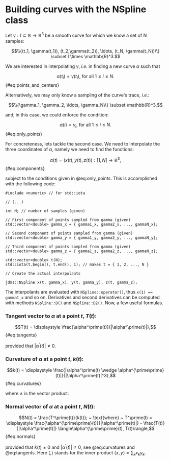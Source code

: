# Building curves with the NSpline class

Let $\gamma : I\subset \mathbb{R} \rightarrow \mathbb{R}^3$ be a smooth curve
for which we know a set of N samples: 

$$\\{(t_1, \gamma(t_1)), (t_2,\gamma(t_2)), \ldots, (t_N, \gamma(t_N))\\} \subset I \times \mathbb{R}^3.$$

We are interested in interpolating $\gamma$, *i.e.* in finding a new curve
$\alpha$ such that 

$$\alpha(t_i) = \gamma(t_i), ~ \text{for all} ~ 1 \leq i \leq N.$$
{#eq:points_and_centers}

Alternatively, we may only know a sampling of the curve's trace, *i.e.*:

$$\\{\gamma_1, \gamma_2, \ldots, \gamma_N\\} \subset \mathbb{R}^3,$$

and, in this case, we could enforce the condition:

$$\alpha(i) = \gamma_i, ~ \text{for all} ~ 1 \leq i \leq N.$$
{#eq:only_points} 

For concreteness, lets tackle the second case.  We need to
interpolate the three coordinates of $\alpha$, namely we need to find the functions: 

$$\alpha(t) = ( x(t), y(t), z(t) ) : [1, N] \rightarrow \mathbb{R}^3,$$
{#eq:components}

subject to the conditions given in @eq:only_points.  This is accomplished with the following code: 

```{.cpp}
#include <numeric> // for std::iota

// (...)

int N; // number of samples (given)

// First component of points sampled from gamma (given)
std::vector<double> gamma_x = { gamma1_x, gamma2_x, ..., gammaN_x};

// Second component of points sampled from gamma (given)
std::vector<double> gamma_y = { gamma1_y, gamma2_y, ..., gammaN_y};

// Third component of points sampled from gamma (given)
std::vector<double> gamma_z = { gamma1_z, gamma2_z, ..., gammaN_z};

std::vector<double> t(N);
std::iota(t.begin(), t.end(), 1); // makes t = { 1, 2, ..., N }

// Create the actual interpolants

jdms::NSpline x(t, gamma_x), y(t, gamma_y), z(t, gamma_z);
```

The interpolants are evaluated with `NSpline::operator()`, thus `x(1) ==
gamma1_x` and so on.  Derivatives and second derivatives can be computed with
methods `NSpline::D()` and `NSpline::D2()`. Now, a few useful formulas.

### Tangent vector to $\alpha$ at a point $t$, $T(t)$: 

$$T(t) = \displaystyle \frac{\alpha^\prime(t)}{|\alpha^\prime(t)|},$$
{#eq:tangents}

provided that $|\alpha^\prime(t)| \neq 0$.


### Curvature of $\alpha$ at a point $t$, $k(t)$:

$$k(t) = \displaystyle \frac{|\alpha^\prime(t) \wedge \alpha^{\prime\prime}(t)|}{|\alpha^\prime(t)|^3},$$
{#eq:curvatures}

where $\wedge$ is the vector product.


### Normal vector of $\alpha$ at a point $t$, $N(t)$:

$$N(t) = \frac{T^\prime(t)}{k(t)}; ~ \text{where} ~
    T^\prime(t) = \displaystyle \frac{\alpha^{\prime\prime}(t)}{|\alpha^\prime(t)|}
    - \frac{T(t)}{|\alpha^\prime(t)|} \langle\alpha^{\prime\prime}(t), T(t)\rangle,$$
{#eq:normals}

provided that $k(t) \neq 0$ and $|\alpha^\prime(t)| \neq 0$, see @eq:curvatures and @eq:tangents.  Here $\langle, \rangle$ stands for the inner product
$\langle x, y \rangle = \sum_{k} x_k y_k.$

